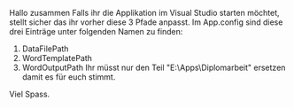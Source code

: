 Hallo zusammen
Falls ihr die Applikation im Visual Studio starten möchtet, stellt sicher das ihr vorher diese 3 Pfade anpasst.
Im App.config sind diese drei Einträge unter folgenden Namen zu finden:
  1. DataFilePath
  2. WordTemplatePath
  3. WordOutputPath
Ihr müsst nur den Teil "E:\Apps\Diplomarbeit" ersetzen damit es für euch stimmt.

Viel Spass.
